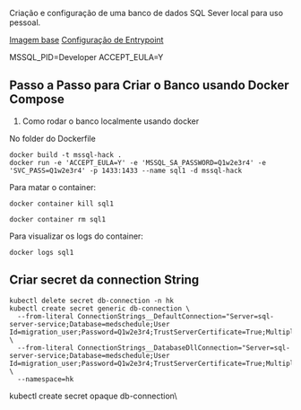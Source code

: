 Criação e configuração de uma banco de dados SQL Sever local para uso pessoal.


[Imagem base](https://hub.docker.com/r/microsoft/mssql-server)
[Configuração de Entrypoint](https://github.com/microsoft/mssql-docker/tree/master/linux/preview/examples/mssql-customize)

MSSQL_PID=Developer
ACCEPT_EULA=Y


## Passo a Passo para Criar o Banco usando Docker Compose

1. Como rodar o banco localmente usando docker

No folder do Dockerfile
```shell
docker build -t mssql-hack .
docker run -e 'ACCEPT_EULA=Y' -e 'MSSQL_SA_PASSWORD=Q1w2e3r4' -e 'SVC_PASS=Q1w2e3r4' -p 1433:1433 --name sql1 -d mssql-hack
```

Para matar o container:
```shell
docker container kill sql1

docker container rm sql1
```

Para visualizar os logs do container:

```shell
docker logs sql1
```


## Criar secret da connection String





```shell
kubectl delete secret db-connection -n hk
kubectl create secret generic db-connection \
  --from-literal ConnectionStrings__DefaultConnection="Server=sql-server-service;Database=medschedule;User Id=migration_user;Password=Q1w2e3r4;TrustServerCertificate=True;MultipleActiveResultSets=true;" \
  --from-literal ConnectionStrings__DatabaseDllConnection="Server=sql-server-service;Database=medschedule;User Id=migration_user;Password=Q1w2e3r4;TrustServerCertificate=True;MultipleActiveResultSets=true;" \
  --namespace=hk
```

kubectl create secret opaque db-connection\
